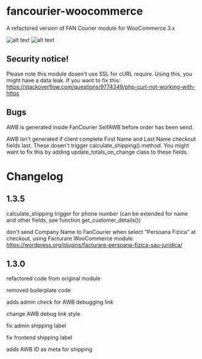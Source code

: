 # fancourier-woocommerce
A refactored version of FAN Courier module for WooCommerce 3.x

![alt text](https://i.imgur.com/gehl4YV.png)
![alt text](https://i.imgur.com/VTaiD1z.png)

## Security notice!
Please note this module dosen't use SSL for cURL require. Using this, you might have a data leak.
If you want to fix this: https://stackoverflow.com/questions/9774349/php-curl-not-working-with-https

## Bugs
AWB is generated inside FanCourier SelfAWB before order has been send.

AWB isn't generated if client complete First Name and Last Name checkout fields last. These dosen't trigger calculate_shipping() method.
You might want to fix this by adding update_totals_on_change class to these fields.

# Changelog
## 1.3.5
calculate_shipping trigger for phone number (can be extended for name and other fields, see function get_customer_details())

don't send Company Name to FanCourier when select "Persoana Fizica" at checkout, using Facturare WooCommerce module
https://wordpress.org/plugins/facturare-persoana-fizica-sau-juridica/

## 1.3.0

refactored code from original module

removed boilerplate code

adds admin check for AWB debugging link

change AWB debug link style

fix admin shipping label 

fix frontend shipping label

adds AWB ID as meta for shipping

